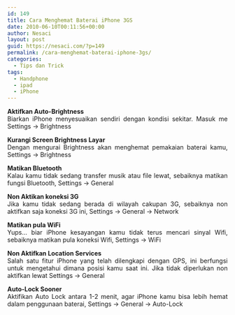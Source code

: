 ```yaml
---
id: 149
title: Cara Menghemat Baterai iPhone 3GS
date: 2010-06-10T00:11:56+00:00
author: Nesaci
layout: post
guid: https://nesaci.com/?p=149
permalink: /cara-menghemat-baterai-iphone-3gs/
categories:
  - Tips dan Trick
tags:
  - Handphone
  - ipad
  - iPhone
---
```

<p style="text-align: justify;">
  <strong>Aktifkan Auto-Brightness</strong><br /> Biarkan iPhone menyesuaikan sendiri dengan kondisi sekitar. Masuk me Settings -> Brightness
</p>

<p style="text-align: justify;">
  <strong>Kurangi Screen Brightness Layar</strong><br /> Dengan mengurai Brightness akan menghemat pemakaian baterai kamu, Settings -> Brightness
</p>

<p style="text-align: justify;">
  <strong>Matikan Bluetooth</strong><br /> Kalau kamu tidak sedang transfer musik atau file lewat, sebaiknya matikan fungsi Bluetooth, Settings -> General<!--more-->
</p>

<p style="text-align: justify;">
  <strong>Non Aktikan koneksi 3G</strong><br /> Jika kamu tidak sedang berada di wilayah cakupan 3G, sebaiknya non aktifkan saja koneksi 3G ini, Settings -> General -> Network
</p>

<p style="text-align: justify;">
  <strong>Matikan pula WiFi</strong><br /> Yups… biar iPhone kesayangan kamu tidak terus mencari sinyal Wifi, sebaiknya matikan pula koneksi Wifi, Settings -> WiFi
</p>

<p style="text-align: justify;">
  <strong>Non Aktifkan Location Services</strong><br /> Salah satu fitur iPhone yang telah dilengkapi dengan GPS, ini berfungsi untuk mengetahui dimana posisi kamu saat ini. Jika tidak diperlukan non aktifkan lewat Settings -> General
</p>

<p style="text-align: justify;">
  <strong>Auto-Lock Sooner</strong><br /> Aktifikan Auto Lock antara 1-2 menit, agar iPhone kamu bisa lebih hemat dalam penggunaan baterai, Settings -> General -> Auto-Lock
</p>